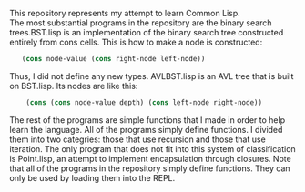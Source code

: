This repository represents my attempt to learn Common Lisp.  
The most substantial programs in the repository are the binary search
trees.BST.lisp is an implementation of the binary search tree constructed 
entirely from cons cells.  This is how to make a node is constructed:

 ````lisp
    (cons node-value (cons right-node left-node))
````
Thus, I did not define any new types.  AVLBST.lisp is an AVL tree that is built on BST.lisp.  Its nodes are like this: 

````lisp
    (cons (cons node-value depth) (cons left-node right-node))
````
The rest of the programs are simple functions that I made in order to help
learn the language.  All of the programs simply define functions.  I divided 
them into two categries: those that use recursion and those that use iteration.
The only program that does not fit into this system of classification is Point.lisp,
an attempt to implement encapsulation through closures.
Note that all of the programs in the repository simply define functions. 
They can only be used by loading them into the REPL.
